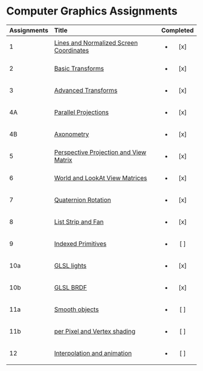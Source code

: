 # Computer Graphics Assignments

|Assignments|Title|Completed|
|:-|:-|:-:|
|1|[Lines and Normalized Screen Coordinates][1]|<ul><li>[x] </li></ul>|
|2|[Basic Transforms][2]|<ul><li>[x] </li></ul>|
|3|[Advanced Transforms][3]|<ul><li>[x] </li></ul>|
|4A|[Parallel Projections][4a]|<ul><li>[x] </li></ul>|
|4B|[Axonometry][4b]|<ul><li>[x] </li></ul>|
|5|[Perspective Projection and View Matrix][5]|<ul><li>[x] </li></ul>|
|6|[World and LookAt View Matrices][6]|<ul><li>[x] </li></ul>|
|7|[Quaternion Rotation][7]|<ul><li>[x] </li></ul>|
|8|[List Strip and Fan][8]|<ul><li>[x] </li></ul>|
|9|[Indexed Primitives][9]|<ul><li>[ ] </li></ul>|
|10a|[GLSL lights][10a]|<ul><li>[x] </li></ul>|
|10b|[GLSL BRDF][10b]|<ul><li>[x] </li></ul>|
|11a|[Smooth objects][11a]|<ul><li>[ ] </li></ul>|
|11b|[per Pixel and Vertex shading][11b]|<ul><li>[ ] </li></ul>|
|12|[Interpolation and animation][12]|<ul><li>[ ] </li></ul>|

[1]:https://github.com/MattRighetti/computer-graphics/tree/master/A1%20-%20%20Lines%20and%20Normalized%20Screen%20Coordinates
[2]:https://github.com/MattRighetti/computer-graphics/tree/master/A2%20-%20Basic%20Transforms
[3]:https://github.com/MattRighetti/computer-graphics/tree/master/A3%20-%20Advanced%20Transforms
[4a]:https://github.com/MattRighetti/computer-graphics/tree/master/A4a%20-%20Parallel%20Projections
[4b]:https://github.com/MattRighetti/computer-graphics/tree/master/A4b%20-%20Axonometry
[5]:https://github.com/MattRighetti/computer-graphics/tree/master/A5%20-%20Perspective%20Projection%20and%20View%20Matrix
[6]:https://github.com/MattRighetti/computer-graphics/tree/master/A6%20-%20World%20and%20LookAt%20View%20Matrices
[7]:https://github.com/MattRighetti/computer-graphics/tree/master/A7%20-%20Quaternion%20Rotation
[8]:https://github.com/MattRighetti/computer-graphics/tree/master/A8%20-%20List%20Strip%20and%20Fan
[9]:https://github.com/MattRighetti/computer-graphics/tree/master/A9%20-%20Indexed%20Primitives
[10a]:https://github.com/MattRighetti/computer-graphics/tree/master/A10a%20-%20GLSL%20lights
[10b]:https://github.com/MattRighetti/computer-graphics/tree/master/A10b%20-%20GLSL%20BRDF
[11a]:https://github.com/MattRighetti/computer-graphics/tree/master/A11a%20-%20Smooth%20objects
[11b]:https://github.com/MattRighetti/computer-graphics/tree/master/A11b%20-%20per%20Pixel%20and%20Vertex%20shading
[12]:https://github.com/MattRighetti/computer-graphics/tree/master/A12%20-%20Interpolation%20and%20animation
